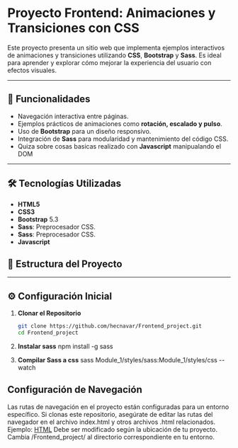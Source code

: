 # Proyecto Frontend: Animaciones y Transiciones con CSS

Este proyecto presenta un sitio web que implementa ejemplos interactivos de animaciones y transiciones utilizando **CSS**, **Bootstrap** y **Sass**. Es ideal para aprender y explorar cómo mejorar la experiencia del usuario con efectos visuales.

---

## 🚀 Funcionalidades
- Navegación interactiva entre páginas.
- Ejemplos prácticos de animaciones como **rotación, escalado y pulso**.
- Uso de **Bootstrap** para un diseño responsivo.
- Integración de **Sass** para modularidad y mantenimiento del código CSS.
- Quiza sobre cosas basicas realizado con **Javascript** manipualando el DOM

---

## 🛠️ Tecnologías Utilizadas
- **HTML5**
- **CSS3**
- **Bootstrap** 5.3
- **Sass**: Preprocesador CSS.
- **Sass**: Preprocesador CSS.
- **Javascript**

## 📁 Estructura del Proyecto


---

## ⚙️ Configuración Inicial

1. **Clonar el Repositorio**
   ```bash
   git clone https://github.com/hecnavar/Frontend_project.git
   cd Frontend_project

2. **Instalar sass**
   npm install -g sass

3. **Compilar Sass a css**
   sass Module_1/styles/sass:Module_1/styles/css --watch


## Configuración de Navegación

Las rutas de navegación en el proyecto están configuradas para un entorno específico. Si clonas este repositorio, asegúrate de editar las rutas del navegador en el archivo index.html y otros archivos .html relacionados. 
Ejemplo:
<a class="nav-link" href="/Frontend_project/Module_1/src/html/">HTML</a>
Debe ser modificado según la ubicación de tu proyecto. Cambia /Frontend_project/ al directorio correspondiente en tu entorno.